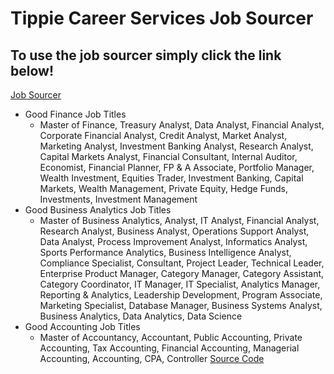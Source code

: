 # Tippie Career Services Job Sourcer
## To use the job sourcer simply click the link below!
[Job Sourcer](https://job-sourcer.streamlit.app)<br>
- Good Finance Job Titles
  * Master of Finance, Treasury Analyst, Data Analyst, Financial Analyst, Corporate Financial Analyst, Credit Analyst, Market Analyst, Marketing Analyst, Investment Banking Analyst, Research Analyst, Capital Markets Analyst, Financial Consultant, Internal Auditor, Economist, Financial Planner, FP & A Associate, Portfolio Manager, Wealth Investment, Equities Trader, Investment Banking, Capital Markets, Wealth Management, Private Equity, Hedge Funds, Investments, Investment Management
- Good Business Analytics Job Titles
  * Master of Business Analytics, Analyst, IT Analyst, Financial Analyst, Research Analyst, Business Analyst, Operations Support Analyst, Data Analyst, Process Improvement Analyst, Informatics Analyst, Sports Performance Analytics, Business Intelligence Analyst, Compliance Specialist, Consultant, Project Leader, Technical Leader, Enterprise Product Manager, Category Manager, Category Assistant, Category Coordinator, IT Manager, IT Specialist, Analytics Manager, Reporting & Analytics, Leadership Development, Program Associate, Marketing Specialist, Database Manager, Business Systems Analyst, Business Analytics, Data Analytics, Data Science
- Good Accounting Job Titles
  * Master of Accountancy, Accountant, Public Accounting, Private Accounting, Tax Accounting, Financial Accounting, Managerial Accounting, Accounting, CPA, Controller 
[Source Code](https://github.com/WillMcCall/bais4150-final-deliverable)
